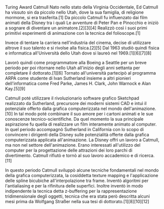 Turing Award Catmull
Nato nello stato della Virginia Occidentale, Ed Catmull ha vissuto sin da piccolo nello Utah, dove la sua famiglia, di religione mormone, si era trasferita.[1] Da piccolo Catmull fu influenzato dai film animati della Disney tra i quali Le avventure di Peter Pan e Pinocchio e iniziò a sognare di diventare un animatore.[2][3][4] Realizzò così i suoi primi primitivi esperimenti di animazione con la tecnica del folioscope.[1]

Invece di tentare la carriera nell'industria del cinema, decise di utilizzare altrove il suo talento e si rivolse alla fisica.[2][5] Dal 1963 studiò quindi fisica e informatica all'Università dello Utah dove si laureò nel 1969.[1][6][7][8]

Lavorò quindi come programmatore alla Boeing a Seattle per un breve periodo per poi ritornare nello Utah all'inizio degli anni settanta per completare il dottorato.[1][6] Tornato all'università partecipò al programma ARPA come studente di Ivan Sutherland insieme a altri pionieri dell'informatica come Fred Parke, James H. Clark, John Warnock e Alan Kay.[5][9]

Catmull poté utilizzare il rivoluzionario software grafico Sketchpad realizzato da Sutherland, precursore dei moderni sistemi CAD e intuì il potenziale offerto dalla grafica computerizzata nel mondo dell'animazione.[10] In tal modo poté combinare il suo amore per i cartoni animati e le sue conoscenze tecnico-scientifiche. Da quel momento la sua principale aspirazione fu quella di realizzare un film interamente animato al computer. In quel periodo accompagnò Sutherland in California con lo scopo di convincere i dirigenti della Disney sulle potenzialità offerte dalla grafica computerizzata applicata all'animazione. La Disney offrì un lavoro a Catmull, ma non nel settore dell'animazione. Erano interessati all'utilizzo del computer per la progettazione delle attrazioni dei loro parchi di divertimento. Catmull rifiutò e tornò al suo lavoro accademico e di ricerca.[11]

In questo periodo Catmull sviluppò alcune tecniche fondamentali nel mondo della grafica computerizzata, la cosiddetta texture mapping e l'applicazione delle spline bicubiche all'interpolazione tra frame. Inventò algoritmi per l'antialiasing e per la rifinitura delle superfici. Inoltre inventò in modo indipendente la tecnica detta z-buffering per la rappresentazione tridimensionale degli oggetti, tecnica che era stata però descritta alcuni mesi prima da Wolfgang Straßer nella sua tesi di dottorato.[1][8][10][12]
